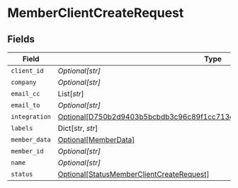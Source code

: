 # MemberClientCreateRequest


## Fields

| Field                                                                                                                                                                 | Type                                                                                                                                                                  | Required                                                                                                                                                              | Description                                                                                                                                                           |
| --------------------------------------------------------------------------------------------------------------------------------------------------------------------- | --------------------------------------------------------------------------------------------------------------------------------------------------------------------- | --------------------------------------------------------------------------------------------------------------------------------------------------------------------- | --------------------------------------------------------------------------------------------------------------------------------------------------------------------- |
| `client_id`                                                                                                                                                           | *Optional[str]*                                                                                                                                                       | :heavy_minus_sign:                                                                                                                                                    | N/A                                                                                                                                                                   |
| `company`                                                                                                                                                             | *Optional[str]*                                                                                                                                                       | :heavy_minus_sign:                                                                                                                                                    | N/A                                                                                                                                                                   |
| `email_cc`                                                                                                                                                            | List[*str*]                                                                                                                                                           | :heavy_minus_sign:                                                                                                                                                    | N/A                                                                                                                                                                   |
| `email_to`                                                                                                                                                            | *Optional[str]*                                                                                                                                                       | :heavy_minus_sign:                                                                                                                                                    | N/A                                                                                                                                                                   |
| `integration`                                                                                                                                                         | [Optional[D750b2d9403b5bcbdb3c96c89f1cc713df563d587f16e5f39f5ab546c08a20a0]](../../models/shared/d750b2d9403b5bcbdb3c96c89f1cc713df563d587f16e5f39f5ab546c08a20a0.md) | :heavy_minus_sign:                                                                                                                                                    | N/A                                                                                                                                                                   |
| `labels`                                                                                                                                                              | Dict[str, *str*]                                                                                                                                                      | :heavy_minus_sign:                                                                                                                                                    | N/A                                                                                                                                                                   |
| `member_data`                                                                                                                                                         | [Optional[MemberData]](../../models/shared/memberdata.md)                                                                                                             | :heavy_minus_sign:                                                                                                                                                    | N/A                                                                                                                                                                   |
| `member_id`                                                                                                                                                           | *Optional[str]*                                                                                                                                                       | :heavy_minus_sign:                                                                                                                                                    | N/A                                                                                                                                                                   |
| `name`                                                                                                                                                                | *Optional[str]*                                                                                                                                                       | :heavy_minus_sign:                                                                                                                                                    | N/A                                                                                                                                                                   |
| `status`                                                                                                                                                              | [Optional[StatusMemberClientCreateRequest]](../../models/shared/statusmemberclientcreaterequest.md)                                                                   | :heavy_minus_sign:                                                                                                                                                    | N/A                                                                                                                                                                   |